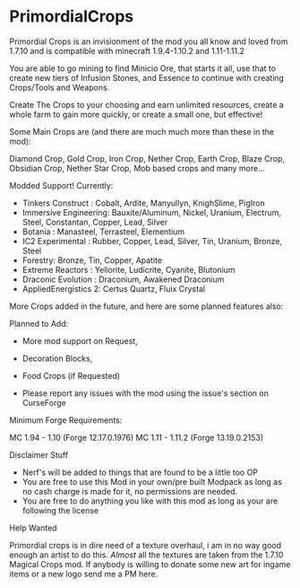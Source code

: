 # PrimordialCrops
Primordial Crops is an invisionment of the mod you all know and loved from 1.7.10
and is compatible with minecraft 1.9.4-1.10.2 and 1.11-1.11.2

You are able to go mining to find Minicio Ore, that starts it all, use that to create new
tiers of Infusion Stones, and Essence to continue with creating Crops/Tools and Weapons.

Create The Crops to your choosing and earn unlimited resources, create a whole farm
to gain more quickly, or create a small one, but effective!

Some Main Crops are (and there are much much more than these in the mod):

Diamond Crop, Gold Crop, Iron Crop, Nether Crop, Earth Crop, Blaze Crop,
Obsidian Crop, Nether Star Crop, Mob based crops and many more...

Modded Support! Currently:
- Tinkers Construct : Cobalt, Ardite, Manyullyn, KnighSlime, PigIron
- Immersive Engineering: Bauxite/Aluminum, Nickel, Uranium, Electrum, Steel, Constantan, Copper, Lead, Silver
- Botania : Manasteel, Terrasteel, Elementium
- IC2 Experimental : Rubber, Copper, Lead, Silver, Tin, Uranium, Bronze, Steel
- Forestry: Bronze, Tin, Copper, Apatite
- Extreme Reactors : Yellorite, Ludicrite, Cyanite, Blutonium
- Draconic Evolution : Draconium, Awakened Draconium
- AppliedEnergistics 2: Certus Quartz, Fluix Crystal

More Crops added in the future, and here are some planned features also:

Planned to Add:

 - More mod support on Request,
 - Decoration Blocks,
 - Food Crops (if Requested)

 - Please report any issues with the mod using the issue's section on CurseForge

Minimum Forge Requirements:

MC 1.94 - 1.10  (Forge 12.17.0.1976)
MC 1.11 - 1.11.2 (Forge 13.19.0.2153)

Disclaimer Stuff
 - Nerf's will be added to things that are found to be a little too OP
 - You are free to use this Mod in your own/pre built Modpack as long as no cash charge is made for it, no permissions are needed.
 - You are free to do anything you like with this mod as long as your are following the license

Help Wanted

Primordial crops is in dire need of a texture overhaul, i am in no way good enough an artist to
do this. *Almost* all the textures are taken from the 1.7.10 Magical Crops mod. If anybody is
willing to donate some new art for ingame items or a new logo send me a PM here.
